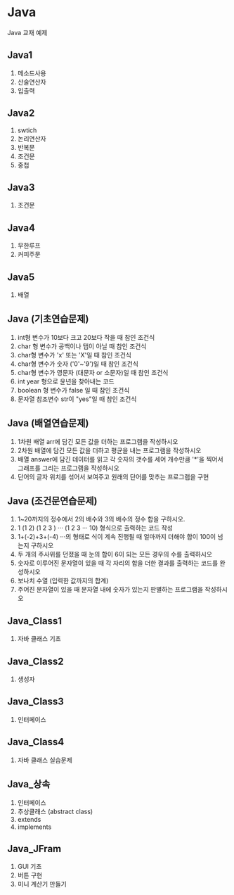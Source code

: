# Java
Java 교재 예제 

## Java1 
1. 메소드사용 
2. 산술연산자 
3. 입출력

## Java2
1. swtich
2. 논리연산자
3. 반복문
4. 조건문
5. 중첩

## Java3
1. 조건문

## Java4
1. 무한루프
2. 커피주문

## Java5
1. 배열

## Java (기초연습문제)
1. int형 변수가 10보다 크고 20보다 작을 때 참인 조건식 
2. char 형 변수가 공백이나 탭이 아닐 때 참인 조건식
3. char형 변수가 'x' 또는 'X'일 때 참인 조건식 
4. char형 변수가 숫자 ('0'~'9')일 때 참인 조건식 
5. char형 변수가 영문자 (대문자 or 소문자)일 때 참인 조건식
6. int year 형으로 윤년을 찾아내는 코드
7. boolean 형 변수가  false 일 때 참인 조건식 
8. 문자열 참조변수 str이 "yes"일 때 참인 조건식

## Java (배열연습문제)
1. 1차원 배열 arr에 담긴 모든 값을 더하는 프로그램을 작성하시오
2. 2차원 배열에 담긴 모든 값을 더하고 평균을 내는 프로그램을 작성하시오
3. 배열 answer에 담긴 데이터를 읽고 각 숫자의 갯수를 세어 개수만큼 '*'을 찍어서 그래프를 그리는 프로그램을 작성하시오
4. 단어의 글자 위치를 섞어서 보여주고 원래의 단어를 맞추는 프로그램을 구현

## Java (조건문연습문제)
1. 1~20까지의 정수에서 2의 배수와 3의 배수의 정수 합을 구하시오.
2. 1 (1 2) (1 2 3 ) ··· (1 2 3 ··· 10) 형식으로 출력하는 코드 작성
3. 1+(-2)+3+(-4) ···의 형태로 식이 계속 진행될 때 얼마까지 더해야 합이 100이 넘는지 구하시오
4. 두 개의 주사위를 던졌을 때 눈의 합이 6이 되는 모든 경우의 수를 출력하시오
5. 숫자로 이루어진 문자열이 있을 때 각 자리의 합을 더한 결과를 출력하는 코드를 완성하시오
6. 보나치 수열 (입력한 값까지의 합계) 
7. 주어진 문자열이 있을 때 문자열 내에 숫자가 있는지 판별하는 프로그램을 작성하시오

## Java_Class1 
1. 자바 클래스 기초

## Java_Class2
1. 생성자

## Java_Class3
1. 인터페이스 

## Java_Class4
1. 자바 클래스 실습문제

## Java_상속
1. 인터페이스 
2. 추상클래스 (abstract class)
3. extends
4. implements

## Java_JFram
1. GUI 기초 
2. 버튼 구현
3. 미니 계산기 만들기
